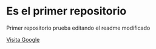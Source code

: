 # Es el primer repositorio

Primer repositorio prueba editando el readme modificado

[Visita Google](http://google.es)
